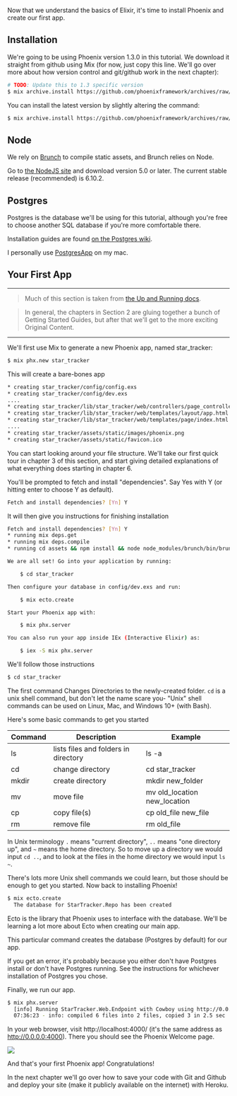 Now that we understand the basics of Elixir, it's time to install Phoenix and create our first app.

## Installation

We're going to be using Phoenix version 1.3.0 in this tutorial.  We download it straight from github using Mix (for now, just copy this line.  We'll go over more about how version control and git/github work in the next chapter):

```bash
# TODO: Update this to 1.3 specific version
$ mix archive.install https://github.com/phoenixframework/archives/raw/master/phoenix_new-1.2.1.ez
```

You can install the latest version by slightly altering the command:

```bash
$ mix archive.install https://github.com/phoenixframework/archives/raw/master/phx_new.ez
 ```

## Node

We rely on [Brunch](http://brunch.io/) to compile static assets, and Brunch relies on Node.

Go to [the NodeJS site](https://nodejs.org/en/download/) and download version 5.0 or later.  The current stable release (recommended) is 6.10.2.

## Postgres

Postgres is the database we'll be using for this tutorial, although you're free to choose another SQL database if you're more comfortable there.

Installation guides are found [on the Postgres wiki](https://wiki.postgresql.org/wiki/Detailed_installation_guides).

I personally use [PostgresApp](http://postgresapp.com/) on my mac.

## Your First App

---

> Much of this section is taken from [the Up and Running docs](http://www.phoenixframework.org/docs/up-and-running).

> In general, the chapters in Section 2 are gluing together a bunch of Getting Started Guides, but after that we'll get to the more exciting Original Content.

---

We'll first use Mix to generate a new Phoenix app, named star_tracker:

```bash
$ mix phx.new star_tracker
```

This will create a bare-bones app

```bash
* creating star_tracker/config/config.exs
* creating star_tracker/config/dev.exs
....
* creating star_tracker/lib/star_tracker/web/controllers/page_controller.ex
* creating star_tracker/lib/star_tracker/web/templates/layout/app.html.eex
* creating star_tracker/lib/star_tracker/web/templates/page/index.html.eex
....
* creating star_tracker/assets/static/images/phoenix.png
* creating star_tracker/assets/static/favicon.ico
```

You can start looking around your file structure.  We'll take our first quick tour in chapter 3 of this section, and start giving detailed explanations of what everything does starting in chapter 6.

You'll be prompted to fetch and install "dependencies".  Say Yes with Y (or hitting enter to choose Y as default).

```bash
Fetch and install dependencies? [Yn] Y
```

It will then give you instructions for finishing installation

```bash
Fetch and install dependencies? [Yn] Y
* running mix deps.get
* running mix deps.compile
* running cd assets && npm install && node node_modules/brunch/bin/brunch build

We are all set! Go into your application by running:

    $ cd star_tracker

Then configure your database in config/dev.exs and run:

    $ mix ecto.create

Start your Phoenix app with:

    $ mix phx.server

You can also run your app inside IEx (Interactive Elixir) as:

    $ iex -S mix phx.server
```

We'll follow those instructions

```bash
$ cd star_tracker
```

The first command Changes Directories to the newly-created folder.  `cd` is a unix shell command, but don't let the name scare you- "Unix" shell commands can be used on Linux, Mac, and Windows 10+ (with Bash).

Here's some basic commands to get you started

| Command | Description | Example |
| ------- | ----------- | ------- |
| ls      | lists files and folders in directory | ls -a |
| cd      | change directory | cd star_tracker |
| mkdir   | create directory | mkdir new_folder |
| mv      | move file | mv old_location new_location |
| cp      | copy file(s) | cp old_file new_file |
| rm      | remove file | rm old_file |

In Unix terminology `.` means "current directory", `..` means "one directory up", and `~` means the home directory.  So to move up a directory we would input `cd ..`, and to look at the files in the home directory we would input `ls ~`.

There's lots more Unix shell commands we could learn, but those should be enough to get you started.  Now back to installing Phoenix!

```bash
$ mix ecto.create
  The database for StarTracker.Repo has been created
```

Ecto is the library that Phoenix uses to interface with the database.  We'll be learning a lot more about Ecto when creating our main app.

This particular command creates the database (Postgres by default) for our app.

If you get an error, it's probably because you either don't have Postgres install or don't have Postgres running.  See the instructions for whichever installation of Postgres you chose.

Finally, we run our app.

```bash
$ mix phx.server
  [info] Running StarTracker.Web.Endpoint with Cowboy using http://0.0.0.0:4000
  07:36:23 - info: compiled 6 files into 2 files, copied 3 in 2.5 sec
```

In your web browser, visit http://localhost:4000/ (it's the same address as http://0.0.0.0:4000).  There you should see the Phoenix Welcome page.

![](.../images/phoenix-welcome.png)

And that's your first Phoenix app!  Congratulations!

In the next chapter we'll go over how to save your code with Git and Github and deploy your site (make it publicly available on the internet) with Heroku.
